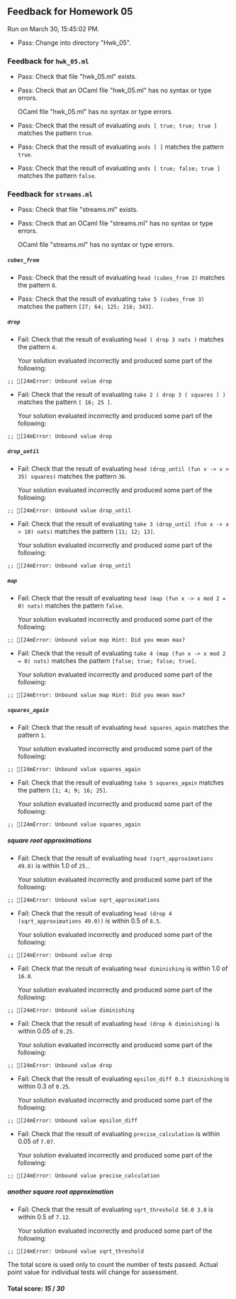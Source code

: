 ## Feedback for Homework 05

Run on March 30, 15:45:02 PM.

+ Pass: Change into directory "Hwk_05".

### Feedback for ``hwk_05.ml``

+ Pass: Check that file "hwk_05.ml" exists.

+ Pass: Check that an OCaml file "hwk_05.ml" has no syntax or type errors.

    OCaml file "hwk_05.ml" has no syntax or type errors.



+ Pass: Check that the result of evaluating `ands [ true; true; true ]` matches the pattern `true`.

   



+ Pass: Check that the result of evaluating `ands [ ]` matches the pattern `true`.

   



+ Pass: Check that the result of evaluating `ands [ true; false; true ]` matches the pattern `false`.

   



### Feedback for ``streams.ml``

+ Pass: Check that file "streams.ml" exists.

+ Pass: Check that an OCaml file "streams.ml" has no syntax or type errors.

    OCaml file "streams.ml" has no syntax or type errors.



##### ``cubes_from``

+ Pass: Check that the result of evaluating `head (cubes_from 2)` matches the pattern `8`.

   



+ Pass: Check that the result of evaluating `take 5 (cubes_from 3)` matches the pattern `[27; 64; 125; 216; 343]`.

   



##### ``drop``

+ Fail: Check that the result of evaluating `head ( drop 3 nats )` matches the pattern `4`.

   

   Your solution evaluated incorrectly and produced some part of the following:

 ` ;;
[24mError: Unbound value drop
`


+ Fail: Check that the result of evaluating `take 2 ( drop 3 ( squares ) )` matches the pattern `[ 16; 25 ]`.

   

   Your solution evaluated incorrectly and produced some part of the following:

 ` ;;
[24mError: Unbound value drop
`


##### ``drop_until``

+ Fail: Check that the result of evaluating `head (drop_until (fun v -> v > 35) squares)` matches the pattern `36`.

   

   Your solution evaluated incorrectly and produced some part of the following:

 ` ;;
[24mError: Unbound value drop_until
`


+ Fail: Check that the result of evaluating `take 3 (drop_until (fun x -> x > 10) nats)` matches the pattern `[11; 12; 13]`.

   

   Your solution evaluated incorrectly and produced some part of the following:

 ` ;;
[24mError: Unbound value drop_until
`


##### ``map``

+ Fail: Check that the result of evaluating `head (map (fun x -> x mod 2 = 0) nats)` matches the pattern `false`.

   

   Your solution evaluated incorrectly and produced some part of the following:

 ` ;;
[24mError: Unbound value map
Hint: Did you mean max?
`


+ Fail: Check that the result of evaluating `take 4 (map (fun x -> x mod 2 = 0) nats)` matches the pattern `[false; true; false; true]`.

   

   Your solution evaluated incorrectly and produced some part of the following:

 ` ;;
[24mError: Unbound value map
Hint: Did you mean max?
`


##### ``squares_again``

+ Fail: Check that the result of evaluating `head squares_again` matches the pattern `1`.

   

   Your solution evaluated incorrectly and produced some part of the following:

 ` ;;
[24mError: Unbound value squares_again
`


+ Fail: Check that the result of evaluating `take 5 squares_again` matches the pattern `[1; 4; 9; 16; 25]`.

   

   Your solution evaluated incorrectly and produced some part of the following:

 ` ;;
[24mError: Unbound value squares_again
`


##### square root approximations

+ Fail: Check that the result of evaluating `head (sqrt_approximations 49.0)` is within 1.0 of `25.`.

   

   Your solution evaluated incorrectly and produced some part of the following:

 ` ;;
[24mError: Unbound value sqrt_approximations
`


+ Fail: Check that the result of evaluating `head (drop 4 (sqrt_approximations 49.0))` is within 0.5 of `8.5`.

   

   Your solution evaluated incorrectly and produced some part of the following:

 ` ;;
[24mError: Unbound value drop
`


+ Fail: Check that the result of evaluating `head diminishing` is within 1.0 of `16.0`.

   

   Your solution evaluated incorrectly and produced some part of the following:

 ` ;;
[24mError: Unbound value diminishing
`


+ Fail: Check that the result of evaluating `head (drop 6 diminishing)` is within 0.05 of `0.25`.

   

   Your solution evaluated incorrectly and produced some part of the following:

 ` ;;
[24mError: Unbound value drop
`


+ Fail: Check that the result of evaluating `epsilon_diff 0.3 diminishing` is within 0.3 of `0.25`.

   

   Your solution evaluated incorrectly and produced some part of the following:

 ` ;;
[24mError: Unbound value epsilon_diff
`


+ Fail: Check that the result of evaluating `precise_calculation` is within 0.05 of `7.07`.

   

   Your solution evaluated incorrectly and produced some part of the following:

 ` ;;
[24mError: Unbound value precise_calculation
`


##### another square root approximation

+ Fail: Check that the result of evaluating `sqrt_threshold 50.0 3.0` is within 0.5 of `7.12`.

   

   Your solution evaluated incorrectly and produced some part of the following:

 ` ;;
[24mError: Unbound value sqrt_threshold
`


The total score is used only to count the number of tests passed.  Actual point value for individual tests will change for assessment.

#### Total score: _15_ / _30_

